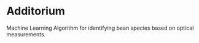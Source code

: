 # Additorium
Machine Learning Algorithm for identifying bean species based on optical measurements.
